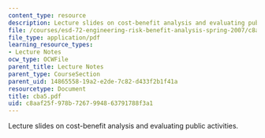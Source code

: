 ```yaml
---
content_type: resource
description: Lecture slides on cost-benefit analysis and evaluating public activities.
file: /courses/esd-72-engineering-risk-benefit-analysis-spring-2007/c8aaf25f978b7267994863791788f3a1_cba5.pdf
file_type: application/pdf
learning_resource_types:
- Lecture Notes
ocw_type: OCWFile
parent_title: Lecture Notes
parent_type: CourseSection
parent_uid: 14865558-19a2-e2de-7c82-d433f2b1f41a
resourcetype: Document
title: cba5.pdf
uid: c8aaf25f-978b-7267-9948-63791788f3a1
---
```

Lecture slides on cost-benefit analysis and evaluating public activities.

